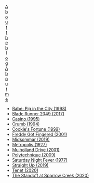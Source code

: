 <div align="center" class="horizontalgap" style="width:10px"> 
    <span><a href="about.html">About the blog</a><a href="me.html">About me</a></span>
</div>

- [Babe: Pig in the City (1998)](2020-09-23-pig-in-the-city.md)
- [Blade Runner 2049 (2017)](2020-09-19-br2049.md)
- [Casino (1995)](2020-08-30-casino.md)
- [Crumb (1994)](2020-09-09-crumb.md)
- [Cookie's Fortune (1999)](2020-09-19-cookies-fortune.md)
- [Freddy Got Fingered (2001)](2020-09-15-freddy-got-fingered.md)
- [Midsommar (2019)](2020-02-24-midsommar.md)
- [Metropolis (1927)](2020-09-29-metropolis.md)
- [Mulholland Drive (2001)](2020-02-29-mulholland-drive.md)
- [Polytechnique (2009)](2020-08-26-polytechnique.md)
- [Saturday Night Fever (1977)](2020-08-07-saturday-night-fever.md)
- [Straight Up (2019)](2020-09-11-straight-up.md)
- [Tenet (2020)](2020-09-06-tenet.md)
- [The Standoff at Sparrow Creek (2020)](2020-08-24-the-standoff-at-sparrow-creek.md)